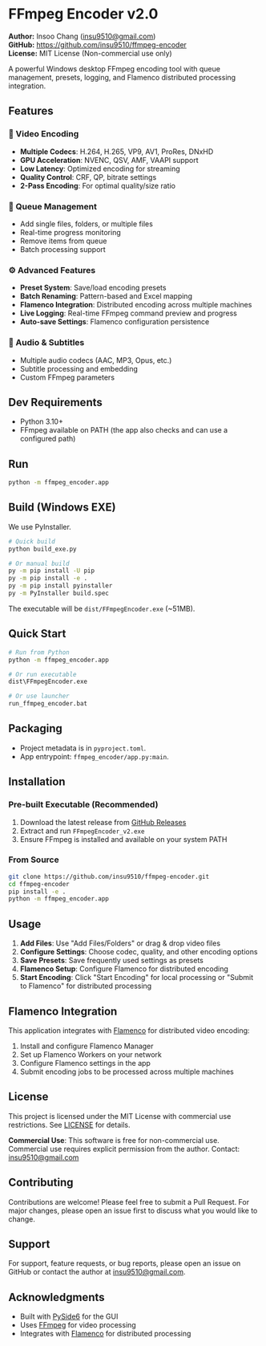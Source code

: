# FFmpeg Encoder v2.0

**Author:** Insoo Chang (insu9510@gmail.com)  
**GitHub:** https://github.com/insu9510/ffmpeg-encoder  
**License:** MIT License (Non-commercial use only)

A powerful Windows desktop FFmpeg encoding tool with queue management, presets, logging, and Flamenco distributed processing integration.

## Features

### 🎥 Video Encoding
- **Multiple Codecs**: H.264, H.265, VP9, AV1, ProRes, DNxHD
- **GPU Acceleration**: NVENC, QSV, AMF, VAAPI support
- **Low Latency**: Optimized encoding for streaming
- **Quality Control**: CRF, QP, bitrate settings
- **2-Pass Encoding**: For optimal quality/size ratio

### 📁 Queue Management
- Add single files, folders, or multiple files
- Real-time progress monitoring
- Remove items from queue
- Batch processing support

### ⚙️ Advanced Features
- **Preset System**: Save/load encoding presets
- **Batch Renaming**: Pattern-based and Excel mapping
- **Flamenco Integration**: Distributed encoding across multiple machines
- **Live Logging**: Real-time FFmpeg command preview and progress
- **Auto-save Settings**: Flamenco configuration persistence

### 🎵 Audio & Subtitles
- Multiple audio codecs (AAC, MP3, Opus, etc.)
- Subtitle processing and embedding
- Custom FFmpeg parameters

## Dev Requirements
- Python 3.10+
- FFmpeg available on PATH (the app also checks and can use a configured path)

## Run
```bash
python -m ffmpeg_encoder.app
```

## Build (Windows EXE)
We use PyInstaller.
```bash
# Quick build
python build_exe.py

# Or manual build
py -m pip install -U pip
py -m pip install -e .
py -m pip install pyinstaller
py -m PyInstaller build.spec
```
The executable will be `dist/FFmpegEncoder.exe` (~51MB).

## Quick Start
```bash
# Run from Python
python -m ffmpeg_encoder.app

# Or run executable
dist\FFmpegEncoder.exe

# Or use launcher
run_ffmpeg_encoder.bat
```

## Packaging
- Project metadata is in `pyproject.toml`.
- App entrypoint: `ffmpeg_encoder/app.py:main`.

## Installation

### Pre-built Executable (Recommended)
1. Download the latest release from [GitHub Releases](https://github.com/insu9510/ffmpeg-encoder/releases)
2. Extract and run `FFmpegEncoder_v2.exe`
3. Ensure FFmpeg is installed and available on your system PATH

### From Source
```bash
git clone https://github.com/insu9510/ffmpeg-encoder.git
cd ffmpeg-encoder
pip install -e .
python -m ffmpeg_encoder.app
```

## Usage

1. **Add Files**: Use "Add Files/Folders" or drag & drop video files
2. **Configure Settings**: Choose codec, quality, and other encoding options
3. **Save Presets**: Save frequently used settings as presets
4. **Flamenco Setup**: Configure Flamenco for distributed encoding
5. **Start Encoding**: Click "Start Encoding" for local processing or "Submit to Flamenco" for distributed processing

## Flamenco Integration

This application integrates with [Flamenco](https://flamenco.blender.org/) for distributed video encoding:

1. Install and configure Flamenco Manager
2. Set up Flamenco Workers on your network
3. Configure Flamenco settings in the app
4. Submit encoding jobs to be processed across multiple machines

## License

This project is licensed under the MIT License with commercial use restrictions. See [LICENSE](LICENSE) for details.

**Commercial Use**: This software is free for non-commercial use. Commercial use requires explicit permission from the author. Contact: insu9510@gmail.com

## Contributing

Contributions are welcome! Please feel free to submit a Pull Request. For major changes, please open an issue first to discuss what you would like to change.

## Support

For support, feature requests, or bug reports, please open an issue on GitHub or contact the author at insu9510@gmail.com.

## Acknowledgments

- Built with [PySide6](https://doc.qt.io/qtforpython/) for the GUI
- Uses [FFmpeg](https://ffmpeg.org/) for video processing
- Integrates with [Flamenco](https://flamenco.blender.org/) for distributed processing
